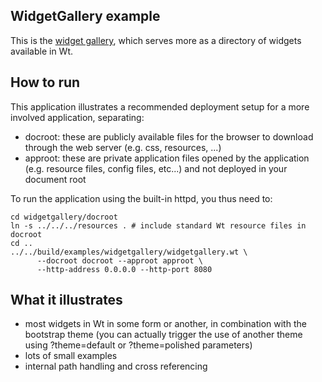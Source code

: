 WidgetGallery example
---------------------

This is the [widget gallery](https://www.webtoolkit.eu/widgets), which serves more as a directory of widgets available in Wt.

How to run
----------

This application illustrates a recommended deployment setup for a more involved application, separating:
- docroot: these are publicly available files for the browser to download
  through the web server (e.g. css, resources, ...)
- approot: these are private application files opened by the application (e.g.
  resource files, config files, etc...) and not deployed in your document root

To run the application using the built-in httpd, you thus need to:

    cd widgetgallery/docroot
    ln -s ../../../resources . # include standard Wt resource files in docroot
    cd ..
    ../../build/examples/widgetgallery/widgetgallery.wt \
          --docroot docroot --approot approot \
          --http-address 0.0.0.0 --http-port 8080

What it illustrates
-------------------

- most widgets in Wt in some form or another, in combination with the bootstrap
  theme (you can actually trigger the use of another theme using
  ?theme=default or ?theme=polished parameters)
- lots of small examples
- internal path handling and cross referencing
